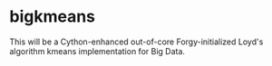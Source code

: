 bigkmeans
=========

This will be a Cython-enhanced out-of-core Forgy-initialized Loyd's algorithm kmeans implementation for Big Data.